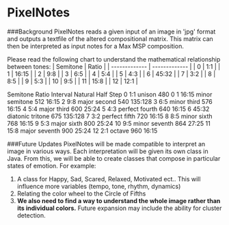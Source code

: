 PixelNotes
==========

###Background
PixelNotes reads a given input of an image in 'jpg' format and outputs a textfile of the altered compositional matrix.
This matrix can then be interpreted as input notes for a Max MSP composition.

Please read the following chart to understand the mathematical relationship between tones:
| Semitone      | Ratio         |
| ------------- | ------------- |
| 0             | 1:1           |
| 1             | 16:15         |
| 2             | 9:8	          |
| 3             | 6:5           |
| 4             | 5:4           |
| 5             | 4:3           |
| 6             | 45:32         |
| 7             | 3:2           |
| 8             | 8:5           |
| 9             | 5:3           |
| 10            | 9:5           |
| 11            | 15:8          |
| 12            | 12:1          |


Semitone	Ratio	Interval	Natural	Half Step
0	1:1	unison	480	0
1	16:15	minor semitone	512	16:15
2	9:8	major second	540	135:128
3	6:5	minor third	576	16:15
4	5:4	major third	600	25:24
5	4:3	perfect fourth	640	16:15
6	45:32	diatonic tritone	675	135:128
7	3:2	perfect fifth	720	16:15
8	8:5	minor sixth	768	16:15
9	5:3	major sixth	800	25:24
10	9:5	minor seventh	864	27:25
11	15:8	major seventh	900	25:24
12	2:1	octave	960	16:15

###Future Updates
PixelNotes will be made compatible to interpret an image in various ways.
Each interpretation will be given its own class in Java. 
From this, we will be able to create classes that compose in particular states of emotion.
For example:

1. A class for Happy, Sad, Scared, Relaxed, Motivated ect.. This will influence more variables (tempo, tone, rhythm, dynamics)
2. Relating the color wheel to the Circle of Fifths
3. **We also need to find a way to understand the whole image rather than its individual colors.** Future expansion may include the ability for cluster detection.
